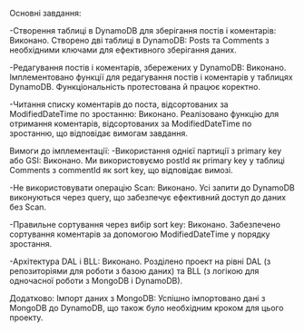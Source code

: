 Основні завдання:

-Створення таблиці в DynamoDB для зберігання постів і коментарів: Виконано. 
Створено дві таблиці в DynamoDB: Posts та Comments з необхідними ключами для ефективного зберігання даних.

-Редагування постів і коментарів, збережених у DynamoDB: Виконано. 
Імплементовано функції для редагування постів і коментарів у таблицях DynamoDB. Функціональність протестована й працює коректно.

-Читання списку коментарів до поста, відсортованих за ModifiedDateTime по зростанню: Виконано. 
Реалізовано функцію для отримання коментарів, відсортованих за ModifiedDateTime по зростанню, що відповідає вимогам завдання.


Вимоги до імплементації:
-Використання однієї партиції з primary key або GSI: Виконано. 
Ми використовуємо postId як primary key у таблиці Comments з commentId як sort key, що відповідає вимозі.

-Не використовувати операцію Scan: Виконано. Усі запити до DynamoDB виконуються через query, що забезпечує ефективний доступ до даних без Scan.

-Правильне сортування через вибір sort key: Виконано. 
Забезпечено сортування коментарів за допомогою ModifiedDateTime у порядку зростання.

-Архітектура DAL і BLL: Виконано. 
Розділено проект на рівні DAL (з репозиторіями для роботи з базою даних) та BLL (з логікою для одночасної роботи з MongoDB і DynamoDB).


Додатково:
Імпорт даних з MongoDB: Успішно імпортовано дані з MongoDB до DynamoDB, що також було необхідним кроком для цього проекту.
